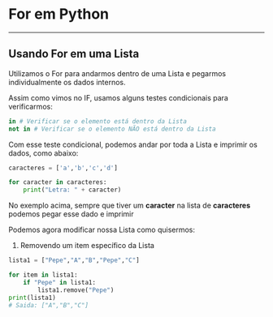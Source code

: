 # For em Python

---

## Usando For em uma Lista

Utilizamos o For para andarmos dentro de uma Lista e pegarmos individualmente os dados internos.

Assim como vimos no IF, usamos alguns testes condicionais para verificarmos:

```python
in # Verificar se o elemento está dentro da Lista
not in # Verificar se o elemento NÃO está dentro da Lista
```

Com esse teste condicional, podemos andar por toda a Lista e imprimir os dados, como abaixo:

```python
caracteres = ['a','b','c','d']

for caracter in caracteres:
    print("Letra: " + caracter)
```

No exemplo acima, sempre que tiver um **caracter** na lista de **caracteres** podemos pegar esse dado e imprimir

Podemos agora modificar nossa Lista como quisermos:

1) Removendo um item específico da Lista

```python
lista1 = ["Pepe","A","B","Pepe","C"]

for item in lista1:
    if "Pepe" in lista1:
        lista1.remove("Pepe")
print(lista1)
# Saida: ["A","B","C"]
```